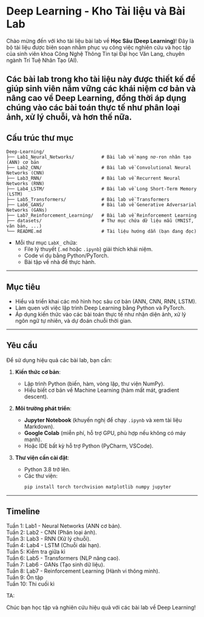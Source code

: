 # Deep Learning - Kho Tài liệu và Bài Lab

Chào mừng đến với kho tài liệu bài lab về **Học Sâu (Deep Learning)**! Đây là bộ tài liệu được biên soạn nhằm phục vụ công việc nghiên cứu và học tập của sinh viên khoa Công Nghệ Thông Tin tại Đại học Văn Lang, chuyên ngành Trí Tuệ Nhân Tạo (AI).

Các bài lab trong kho tài liệu này được thiết kế để giúp sinh viên nắm vững các khái niệm cơ bản và nâng cao về Deep Learning, đồng thời áp dụng chúng vào các bài toán thực tế như phân loại ảnh, xử lý chuỗi, và hơn thế nữa.
---

## Cấu trúc thư mục
```
Deep-Learning/
├── Lab1_Neural_Networks/          # Bài lab về mạng nơ-ron nhân tạo (ANN) cơ bản
├── Lab2_CNN/                      # Bài lab về Convolutional Neural Networks (CNN)
├── Lab3_RNN/                      # Bài lab về Recurrent Neural Networks (RNN)
├── Lab4_LSTM/                     # Bài lab về Long Short-Term Memory (LSTM)
├── Lab5_Transformers/             # Bài lab về Transformers
├── Lab6_GANS/                     # Bài lab về Generative Adversarial Networks (GANs)
├── Lab7_Reinforcement_Learning/   # Bài lab về Reinforcement Learning
├── datasets/                      # Thư mục chứa dữ liệu mẫu (MNIST, văn bản, ...)
└── README.md                      # Tài liệu hướng dẫn (bạn đang đọc)
```

- Mỗi thư mục `LabX_` chứa:
  - File lý thuyết (`.md` hoặc `.ipynb`) giải thích khái niệm.
  - Code ví dụ bằng Python/PyTorch.
  - Bài tập về nhà để thực hành.

---

## Mục tiêu

- Hiểu và triển khai các mô hình học sâu cơ bản (ANN, CNN, RNN, LSTM).
- Làm quen với việc lập trình Deep Learning bằng Python và PyTorch.
- Áp dụng kiến thức vào các bài toán thực tế như nhận diện ảnh, xử lý ngôn ngữ tự nhiên, và dự đoán chuỗi thời gian.

---

## Yêu cầu

Để sử dụng hiệu quả các bài lab, bạn cần:

1. **Kiến thức cơ bản**:
   - Lập trình Python (biến, hàm, vòng lặp, thư viện NumPy).
   - Hiểu biết cơ bản về Machine Learning (hàm mất mát, gradient descent).

2. **Môi trường phát triển**:
   - **Jupyter Notebook** (khuyến nghị để chạy `.ipynb` và xem tài liệu Markdown).
   - **Google Colab** (miễn phí, hỗ trợ GPU, phù hợp nếu không có máy mạnh).
   - Hoặc IDE bất kỳ hỗ trợ Python (PyCharm, VSCode).

3. **Thư viện cần cài đặt**:
   - Python 3.8 trở lên.
   - Các thư viện:
     ```bash
     pip install torch torchvision matplotlib numpy jupyter
---
## Timeline 

Tuần 1: Lab1 - Neural Networks (ANN cơ bản).\
Tuần 2: Lab2 - CNN (Phân loại ảnh).\
Tuần 3: Lab3 - RNN (Xử lý chuỗi).\
Tuần 4: Lab4 - LSTM (Chuỗi dài hạn).\
Tuần 5: Kiểm tra giữa kì\
Tuần 6: Lab5 - Transformers (NLP nâng cao).\
Tuần 7: Lab6 - GANs (Tạo sinh dữ liệu).\
Tuần 8: Lab7 - Reinforcement Learning (Hành vi thông minh).\
Tuần 9: Ôn tập\
Tuần 10: Thi cuối kì

TA: 

Chúc bạn học tập và nghiên cứu hiệu quả với các bài lab về Deep Learning!

